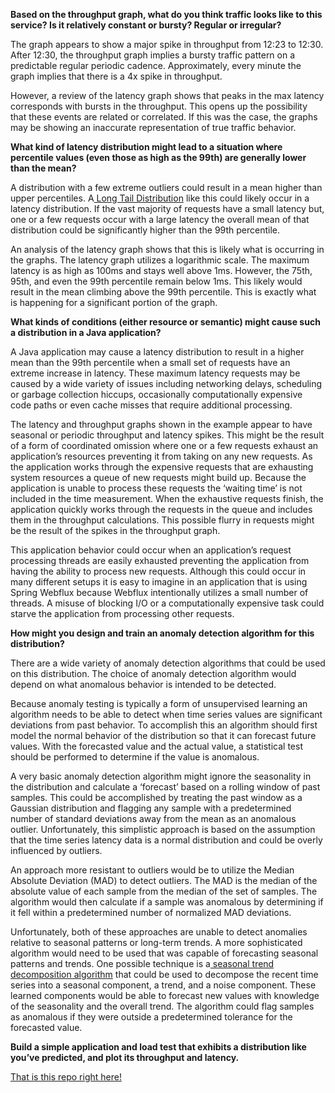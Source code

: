 **Based on the throughput graph, what do you think traffic looks like to this service? Is it relatively constant or bursty? Regular or irregular?**

The graph appears to show a major spike in throughput from 12:23 to 12:30. After 12:30, the throughput graph implies a bursty traffic pattern on a predictable regular periodic cadence. Approximately, every minute the graph implies that there is a 4x spike in throughput.

However, a review of the latency graph shows that peaks in the max latency corresponds with bursts in the throughput. This opens up the possibility that these events are related or correlated. If this was the case, the graphs may be showing an inaccurate representation of true traffic behavior.   

**What kind of latency distribution might lead to a situation where percentile values (even those as high as the 99th) are generally lower than the mean?**

A distribution with a few extreme outliers could result in a mean higher than upper percentiles. A[ Long Tail Distribution](https://en.wikipedia.org/wiki/Long_tail) like this could likely occur in a latency distribution. If the vast majority of requests have a small latency but, one or a few requests occur with a large latency the overall mean of that distribution could be significantly higher than the 99th percentile. 

An analysis of the latency graph shows that this is likely what is occurring in the graphs. The latency graph utilizes a logarithmic scale.  The maximum latency is as high as 100ms and stays well above 1ms. However, the 75th, 95th, and even the 99th percentile remain below 1ms. This likely would result in the mean climbing above the 99th percentile. This is exactly what is happening for a significant portion of the graph.

**What kinds of conditions (either resource or semantic) might cause such a distribution in a Java application?**

A Java application may cause a latency distribution to result in a higher mean than the 99th percentile when a small set of requests have an extreme increase in latency. These maximum latency requests may be caused by a wide variety of issues including networking delays, scheduling or garbage collection hiccups, occasionally computationally expensive code paths or even cache misses that require additional processing. 

The latency and throughput graphs shown in the example appear to have seasonal or periodic throughput and latency spikes. This might be the result of a form of coordinated omission where one or a few requests exhaust an application’s resources preventing it from taking on any new requests. As the application works through the expensive requests that are exhausting system resources a queue of new requests might build up. Because the application is unable to process these requests the ‘waiting time’ is not included in the time measurement. When the exhaustive requests finish, the application quickly works through the requests in the queue and includes them in the throughput calculations. This possible flurry in requests might be the result of the spikes in the throughput graph. 

This application behavior could occur when an application’s request processing threads are easily exhausted preventing the application from having the ability to process new requests. Although this could occur in many different setups it is easy to imagine in an application that is using Spring Webflux because Webflux intentionally utilizes a small number of threads. A misuse of blocking I/O or a computationally expensive task could starve the application from processing other requests. 

**How might you design and train an anomaly detection algorithm for this distribution?**

There are a wide variety of anomaly detection algorithms that could be used on this distribution. The choice of anomaly detection algorithm would depend on what anomalous behavior is intended to be detected. 

Because anomaly testing is typically a form of unsupervised learning an algorithm needs to be able to detect when time series values are significant deviations from past behavior. To accomplish this an algorithm should first model the normal behavior of the distribution so that it can forecast future values. With the forecasted value and the actual value, a statistical test should be performed to determine if the value is anomalous. 

A very basic anomaly detection algorithm might ignore the seasonality in the distribution and calculate a ‘forecast’ based on a rolling window of past samples. This could be accomplished by treating the past window as a Gaussian distribution and flagging any sample with a predetermined number of standard deviations away from the mean as an anomalous outlier. Unfortunately, this simplistic approach is based on the assumption that the time series latency data is a normal distribution and could be overly influenced by outliers. 

An approach more resistant to outliers would be to utilize the Median Absolute Deviation (MAD) to detect outliers. The MAD is the median of the absolute value of each sample from the median of the set of samples. The algorithm would then calculate if a sample was anomalous by determining if it fell within a predetermined number of normalized MAD deviations. 

Unfortunately, both of these approaches are unable to detect anomalies relative to seasonal patterns or long-term trends. A more sophisticated algorithm would need to be used that was capable of forecasting seasonal patterns and trends. One possible technique is a[ seasonal trend decomposition algorithm](https://en.wikipedia.org/wiki/Decomposition_of_time_series) that could be used to decompose the recent time series into a seasonal component, a trend, and a noise component. These learned components would be able to forecast new values with knowledge of the seasonality and the overall trend. The algorithm could flag samples as anomalous if they were outside a predetermined tolerance for the forecasted value.

**Build a simple application and load test that exhibits a distribution like you’ve predicted, and plot its throughput and latency.**

[That is this repo right here!](https://github.com/matthewmcnew/Reliability-Engineering-Exercise)